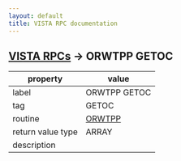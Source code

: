 ```yaml
---
layout: default
title: VISTA RPC documentation
---
```




## [VISTA RPCs](TableOfContent.md) &#8594; ORWTPP GETOC 

 property | value 
--- | --- 
 label | ORWTPP GETOC
 tag | GETOC
 routine | [ORWTPP](http://code.osehra.org/dox/Routine_ORWTPP_source.html)
 return value type | ARRAY
 description | 